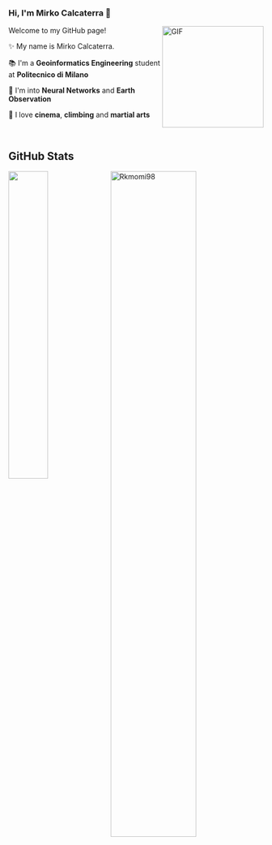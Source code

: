 ### Hi, I'm Mirko Calcaterra 👋

<img align="right" alt="GIF" height="200px" src="giphy.gif" />

Welcome to my GitHub page!

✨ My name is Mirko Calcaterra.

📚 I'm a **Geoinformatics Engineering** student at **Politecnico di Milano**

🔭 I'm into **Neural Networks** and **Earth Observation**

💬 I love **cinema**, **climbing** and **martial arts**

<br/> 

<h2> GitHub Stats </h2> 
<a href="https://github.com/emmalod/github-readme-stats"><img align="left" width="39.4%" src="https://github-readme-stats.vercel.app/api/top-langs/?username=Rkmomi98&layout=donut&theme=merko" /></a>
<img width="58%" src="https://github-readme-stats.vercel.app/api?username=emmalod&theme=merko&show_icons=true" alt="Rkmomi98" />

<!--

![emmalod's GitHub stats](https://github-readme-stats.vercel.app/api?username=emmalod&theme=merko&show_icons=true)
[![Top Langs](https://github-readme-stats.vercel.app/api/top-langs/?username=emmalod&layout=donut&theme=merko)](https://github.com/emmalod/github-readme-stats)

-->

<!--
**Rkomi98/Rkomi98** is a ✨ _special_ ✨ repository because its `README.md` (this file) appears on your GitHub profile.

Here are some ideas to get you started:

- 🔭 I’m currently working on ...
- 🌱 I’m currently learning ...
- 👯 I’m looking to collaborate on ...
- 🤔 I’m looking for help with ...
- 💬 Ask me about ...
- 📫 How to reach me: ...
- 😄 Pronouns: ...
- ⚡ Fun fact: ...
-->
